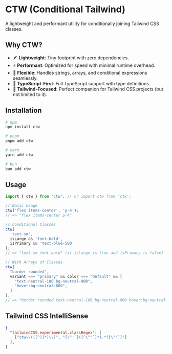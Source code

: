 # CTW (Conditional Tailwind)

A lightweight and performant utility for conditionally joining Tailwind CSS classes.

## Why CTW?

- 🪶 **Lightweight**: Tiny footprint with zero dependencies.
- ⚡ **Performant**: Optimized for speed with minimal runtime overhead.
- 🧩 **Flexible**: Handles strings, arrays, and conditional expressions seamlessly.
- 🎯 **TypeScript-First**: Full TypeScript support with type definitions.
- 🎨 **Tailwind-Focused**: Perfect companion for Tailwind CSS projects (but not limited to it).

## Installation

```bash
# npm
npm install ctw

# pnpm
pnpm add ctw

# yarn
yarn add ctw

# bun
bun add ctw
```

## Usage

```typescript
import { ctw } from 'ctw'; // or import ctw from 'ctw';

// Basic Usage
ctw('flex items-center', 'p-4');
// => "flex items-center p-4"

// Conditional Classes
ctw(
  'text-sm',
  isLarge && 'font-bold',
  isPrimary && 'text-blue-500'
);
// => "text-sm font-bold" (if isLarge is true and isPrimary is false)

// With Arrays of Classes
ctw(
  "border rounded",
  variant === "primary" && color === "default" && [
    "text-neutral-100 bg-neutral-900",
    "hover:bg-neutral-800",
  ]
);
// => "border rounded text-neutral-100 bg-neutral-900 hover:bg-neutral-800" (if variant is "primary" and color is "default")
```

## Tailwind CSS IntelliSense

```json
{
  "tailwindCSS.experimental.classRegex": [
    ["ctw\\(([^)]*)\\)", "[\"'`]([^\"'`]*).*?[\"'`]"]
  ],
}
```
